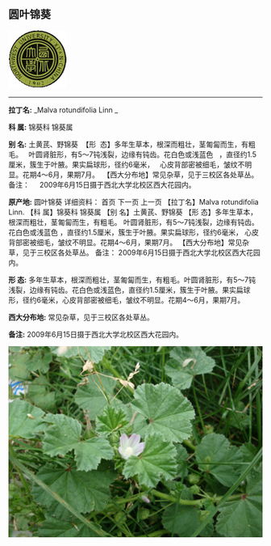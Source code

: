 ## 圆叶锦葵

![西北大学校园网络植物志](../JPG/nwu.gif)

---

**拉丁名:**  _Malva rotundifolia Linn _

**科 属:** 锦葵科 锦葵属

**别 名:** 土黄芪、野锦葵
 【形  态】多年生草本，根深而粗壮，茎匍匐而生，有粗毛。
  叶圆肾脏形，有5～7钝浅裂，边缘有钝齿。花白色或浅蓝色
  ，直径约1.5厘米，簇生于叶腋。果实扁球形，径约6毫米，
  心皮背部密被细毛，皱纹不明显。花期4～6月，果期7月。
 【西大分布地】常见杂草，见于三校区各处草丛。
备注：
    2009年6月15日摄于西北大学北校区西大花园内。


**原产地:** 圆叶锦葵
详细资料： 首页 下一页 上一页
【拉丁名】Malva rotundifolia Linn.
【科 属】锦葵科 锦葵属
【别 名】土黄芪、野锦葵
【形 态】多年生草本，根深而粗壮，茎匍匐而生，有粗毛。
 叶圆肾脏形，有5～7钝浅裂，边缘有钝齿。花白色或浅蓝色
 ，直径约1.5厘米，簇生于叶腋。果实扁球形，径约6毫米，
 心皮背部密被细毛，皱纹不明显。花期4～6月，果期7月。
【西大分布地】常见杂草，见于三校区各处草丛。
备注：
 2009年6月15日摄于西北大学北校区西大花园内。


**形  态:** 多年生草本，根深而粗壮，茎匍匐而生，有粗毛。叶圆肾脏形，有5～7钝浅裂，边缘有钝齿。花白色或浅蓝色，直径约1.5厘米，簇生于叶腋。果实扁球形，径约6毫米，心皮背部密被细毛，皱纹不明显。花期4～6月，果期7月。

**西大分布地:** 常见杂草，见于三校区各处草丛。

**备注:** 2009年6月15日摄于西北大学北校区西大花园内。

![圆叶锦葵](../JPG/圆叶锦葵1.JPG) 

